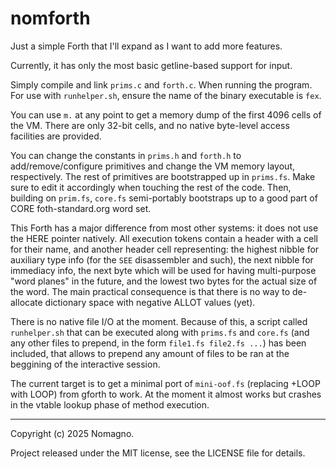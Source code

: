 # nomforth
Just a simple Forth that I'll expand as I want to add more features.

Currently, it has only the most basic getline-based support for input.

Simply compile and link `prims.c` and `forth.c`. When running the program. For use with `runhelper.sh`, ensure the name of the binary executable is `fex`.

You can use `m.` at any point to get a memory dump of the first 4096 cells of the VM. There are only 32-bit cells, and no native byte-level access facilities are provided.

You can change the constants in `prims.h` and `forth.h` to add/remove/configure primitives and change the VM memory layout, respectively.
The rest of primitives are bootstrapped up in `prims.fs`. Make sure to edit it accordingly when touching the rest of the code. Then, building on `prim.fs`, `core.fs` semi-portably bootstraps up to a good part of CORE foth-standard.org word set.

This Forth has a major difference from most other systems: it does not use the HERE pointer natively. All execution tokens contain a header with a cell for their name, and another header cell representing: the highest nibble for auxiliary type info (for the `SEE` disassembler and such), the next nibble for immediacy info, the next byte which will be used for having multi-purpose "word planes" in the future, and the lowest two bytes for the actual size of the word. The main practical consequence is that there is no way to de-allocate dictionary space with negative ALLOT values (yet).

There is no native file I/O at the moment. Because of this, a script called `runhelper.sh` that can be executed along with `prims.fs` and `core.fs` (and any other files to prepend, in the form `file1.fs file2.fs ...`) has been included, that allows to prepend any amount of files to be ran at the beggining of the interactive session.

The current target is to get a minimal port of `mini-oof.fs` (replacing +LOOP with LOOP) from gforth to work. At the moment it almost works but crashes in the vtable lookup phase of method execution.

---

Copyright (c) 2025 Nomagno.

Project released under the MIT license, see the LICENSE file for details.
